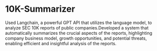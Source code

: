 # 10K-Summarizer
Used Langchain, a powerful GPT API that utilizes the language model, to analyze SEC 10K reports of public companies.Developed a system that automatically summarizes the crucial aspects of the reports, highlighting company business model, growth opportunities, and potential threats, enabling efficient and insightful analysis of the reports.
